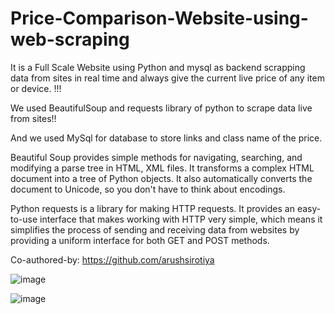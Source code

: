 # Price-Comparison-Website-using-web-scraping

It is a Full Scale Website using Python and mysql as backend scrapping data from sites in real time and always give the current live price of any item or device. !!!

We used BeautifulSoup and requests library of python to scrape data live from sites!!

And we used MySql for database to store links and class name of the price.

Beautiful Soup provides simple methods for navigating, searching, and modifying a parse tree in HTML, XML files. It transforms a complex HTML document into a tree of Python objects. It also automatically converts the document to Unicode, so you don't have to think about encodings.


Python requests is a library for making HTTP requests. It provides an easy-to-use interface that makes working with HTTP very simple, which means it simplifies the process of sending and receiving data from websites by providing a uniform interface for both GET and POST methods.

Co-authored-by: https://github.com/arushsirotiya

![image](https://github.com/SanD204/Price-Comparison-Website-using-web-scraping/assets/113448326/1dbde920-d56e-4d43-a700-51606adbd639)

![image](https://github.com/SanD204/Price-Comparison-Website-using-web-scraping/assets/113448326/35d25857-8b5e-4a32-b0c5-e4ce3766df96)



